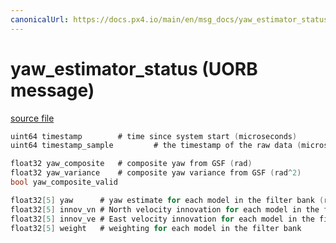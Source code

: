 ```yaml
---
canonicalUrl: https://docs.px4.io/main/en/msg_docs/yaw_estimator_status
---
```


# yaw_estimator_status (UORB message)



[source file](https://github.com/PX4/PX4-Autopilot/blob/release/1.13/msg/yaw_estimator_status.msg)

```c
uint64 timestamp		# time since system start (microseconds)
uint64 timestamp_sample         # the timestamp of the raw data (microseconds)

float32 yaw_composite	# composite yaw from GSF (rad)
float32 yaw_variance	# composite yaw variance from GSF (rad^2)
bool yaw_composite_valid

float32[5] yaw		# yaw estimate for each model in the filter bank (rad)
float32[5] innov_vn	# North velocity innovation for each model in the filter bank (m/s)
float32[5] innov_ve	# East velocity innovation for each model in the filter bank (m/s)
float32[5] weight	# weighting for each model in the filter bank

```

